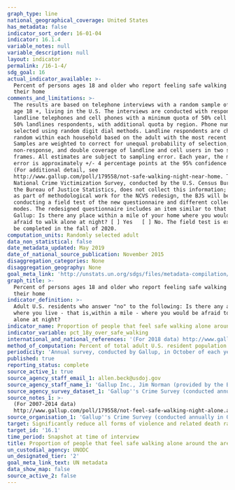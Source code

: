 ```yaml
---
graph_type: line
national_geographical_coverage: United States
has_metadata: false
indicator_sort_order: 16-01-04
indicator: 16.1.4
variable_notes: null
variable_description: null
layout: indicator
permalink: /16-1-4/
sdg_goal: 16
actual_indicator_available: >-
  Percent of persons ages 18 and older who report feeling safe walking near
  their home
comments_and_limitations: >-
  The results are based on telephone interviews with a random sample of adults,
  age 18 +, living in the U.S. The interviews are conducted with respondents on
  landline telephones and cell phones with a minimum quota of 50% cell phone and
  50% landlines respondents, with additional quota by region. Phone numbers are
  selected using random digit dial methods. Landline respondents are chosen at
  random within each household based on the adult with the most recent birthday.
  Samples are weighted to correct for unequal probability of selection,
  non-response, and double coverage of landline and cell users in two sampling
  frames. All estimates are subject to sampling error. Each year, the margin of
  error is approximately +/- 4 percentage points at the 95% confidence level.
  (For additional detail, see
  http://www.gallup.com/poll/179558/not-safe-walking-night-near-home. The
  National Crime Victimization Survey, conducted by the U.S. Census Bureau for
  the Bureau of Justice Statistics, does not collect this information; however,
  as part of methodological work for the NCVS redesign, the BJS will be
  conducting a field test of the new questionnaire and different collection
  modes. The redesigned questionnaire includes an item similar to that used by
  Gallup: Is there any place within a mile of your home where you would be
  afraid to walk alone at night? [ ] Yes   [ ] No. The field test is expected to
  be completed in the fall of 2020.
computation_units: Randomly selected adult
data_non_statistical: false
date_metadata_updated: May 2019
date_of_national_source_publication: November 2015
disaggregation_categories: None
disaggregation_geography: None
goal_meta_link: 'http://unstats.un.org/sdgs/files/metadata-compilation/Metadata-Goal-16.pdf'
graph_title: >-
  Percent of persons ages 18 and older who report feeling safe walking near
  their home
indicator_definition: >-
  Adult U.S. residents who answer "no" to the following: Is there any area near
  where you live - that is,within a mile - where you would be afraid to walk
  alone at night?
indicator_name: Proportion of people that feel safe walking alone around the area they live
indicator_variable: pct_18y_over_safe_walking
international_and_national_references: '(For 2018 data) http://www.gallup.com/poll/1603/crime.aspx.'
method_of_computation: Percent of total adult U.S. resident population
periodicity: 'Annual survey, conducted by Gallup, in October of each year'
published: true
reporting_status: complete
source_active_1: true
source_agency_staff_email_1: allen.beck@usdoj.gov
source_agency_staff_name_1: 'Gallup Inc., Jim Norman (provided by the Bureau of Justice Statistics)'
source_agency_survey_dataset_1: 'Gallup''s Crime Survey (conducted annually in October) '
source_notes_1: >-
  (For 2007-2014 data)
  http://www.gallup.com/poll/179558/not-feel-safe-walking-night-alone.aspx
source_organisation_1: 'Gallup''s Crime Survey (conducted annually in October) '
target: Significantly reduce all forms of violence and related death rates everywhere.
target_id: '16.1'
time_period: Snapshot at time of interview
title: Proportion of people that feel safe walking alone around the area they live
un_custodial_agency: UNODC
un_designated_tier: '2'
goal_meta_link_text: UN metadata
data_show_map: false
source_active_2: false
---
```

